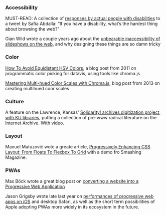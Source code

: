 ### Accessibility
MUST-READ: A collection of [responses by actual people with disabilities](https://axesslab.com/accessibility-according-to-pwd/) to a tweet by Safia Abdalla: “If you have a disability, what’s the hardest thing about browsing the web?”

Gian Wild wrote a couple years ago about the [unbearable inaccessibility of slideshows on the web](https://www.sitepoint.com/unbearable-accessible-slideshow/), and why designing these things are so damn tricky

### Color
[How To Avoid Equidistant HSV Colors](https://www.vis4.net/blog/posts/avoid-equidistant-hsv-colors/), a blog post from 2011 on programmatic color picking for datavis, using tools like chroma.js

[Mastering Multi-hued Color Scales with Chroma.js](https://www.vis4.net/blog/posts/mastering-multi-hued-color-scales/), blog post from 2013 on creating multihued coor scales

### Culture
A feature on the Lawrence, Kansas' [Solidarity! archives digitization project, with KU libraries](http://www.openculture.com/2016/04/download-834-radical-zines-from-a-new-online-archive.html), putting a collection of pre-www radical literature on the Internet Archive. With video.

### Layout
Manuel Matuzović wote a greate article, [Progressively Enhancing CSS Layout: From Floats To Flexbox To Grid](https://www.smashingmagazine.com/2017/07/enhancing-css-layout-floats-flexbox-grid/) with a demo fro Smashing Magazine.

### PWAs
Max Böck wrote a great blog post on [converting a website into a Progressive Web Application](https://mxb.at/blog/how-to-turn-your-website-into-a-pwa/)

Jason Grigsby wrote late last year on [performances of progressive web apps on iOS](https://cloudfour.com/thinks/ios-doesnt-support-progressive-web-apps-so-what/) and desktop Safari, as well as the short term possibilities of Apple adopting PWAs more widely in its ecosystem in the future.
